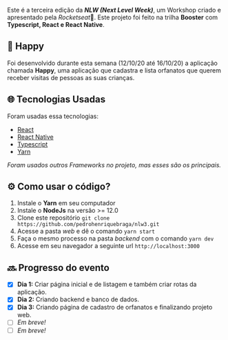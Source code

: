Este é a terceira edição da ***NLW (Next Level Week)***, um Workshop criado e apresentado pela *Rocketseat*💜. Este projeto foi feito na trilha **Booster** com **Typescript, React e React Native**.

## 👦 Happy
Foi desenvolvido durante esta semana (12/10/20 até 16/10/20)  a aplicação chamada **Happy**, uma aplicação que cadastra e lista orfanatos que querem receber visitas de pessoas as suas crianças.

## 🌐 Tecnologias Usadas
Foram usadas essa tecnologias:

- [React](https://pt-br.reactjs.org/)
- [React Native](https://reactnative.dev/)
- [Typescript](https://www.typescriptlang.org/)
- [Yarn](https://yarnpkg.com/)

*Foram usados outros Frameworks no projeto, mas esses são os principais.*

## ⚙️ Como usar o código?
1. Instale o **Yarn** em seu computador
1. Instale o **NodeJs** na versão >= 12.0
1. Clone este repositório `git clone https://github.com/pedrohenriquebraga/nlw3.git`
1. Acesse a pasta *web* e dê o comando `yarn start`
1. Faça o mesmo processo na pasta *backend* com o comando `yarn dev`
1. Acesse em seu navegador a seguinte url `http://localhost:3000`

## 🔜 Progresso do evento

- [x] **Dia 1:** Criar página inicial e de listagem e também criar rotas da aplicação.
- [x] **Dia 2:** Criando backend e banco de dados.
- [x] **Dia 3:** Criando página de cadastro de orfanatos e finalizando projeto web.
- [ ] *Em breve!*
- [ ] *Em breve!*
